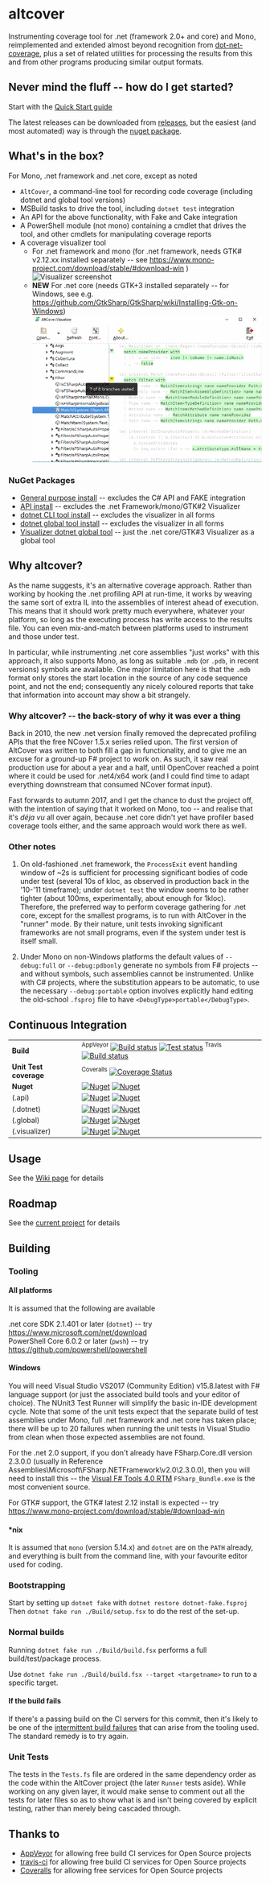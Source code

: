 # altcover
Instrumenting coverage tool for .net (framework 2.0+  and core) and Mono, reimplemented and extended almost beyond recognition from [dot-net-coverage](https://github.com/SteveGilham/dot-net-coverage), plus a set of related utilities for processing the results from this and from other programs producing similar output formats.

## Never mind the fluff -- how do I get started?

Start with the [Quick Start guide](https://github.com/SteveGilham/altcover/wiki/QuickStart-Guide)

The latest releases can be downloaded from [releases](https://github.com/SteveGilham/altcover/releases), but the easiest (and most automated) way is through the [nuget package](https://www.nuget.org/packages/AltCover).

## What's in the box?

For Mono, .net framework and .net core, except as noted

* `AltCover`, a command-line tool for recording code coverage (including dotnet and global tool versions)
* MSBuild tasks to drive the tool, including `dotnet test` integration
* An API for the above functionality, with Fake and Cake integration
* A PowerShell module (not mono) containing a cmdlet that drives the tool, and other cmdlets for manipulating coverage reports
* A coverage visualizer tool 
  * For .net framework and mono (for .net framework, needs GTK# v2.12.xx installed separately -- see https://www.mono-project.com/download/stable/#download-win )
     ![Visualizer screenshot](./AltCover.Visualizer/Screenshot.png)
  * **NEW** For .net core (needs GTK+3 installed separately -- for Windows, see e.g. https://github.com/GtkSharp/GtkSharp/wiki/Installing-Gtk-on-Windows)
    ![Visualizer screenshot](./AltCover.Visualizer/Screenshot-GTK3.png)
    
### NuGet Packages
* [General purpose install](https://www.nuget.org/packages/AltCover) -- excludes the C# API and FAKE integration
* [API install](https://www.nuget.org/packages/AltCover.api) -- excludes the .net Framework/mono/GTK#2 Visualizer
* [dotnet CLI tool install](https://www.nuget.org/packages/AltCover.dotnet) -- excludes the visualizer in all forms
* [dotnet global tool install](https://www.nuget.org/packages/AltCover.global) -- excludes the visualizer in all forms
* [Visualizer dotnet global tool](https://www.nuget.org/packages/AltCover.visualizer) -- just the .net core/GTK#3 Visualizer as a global tool

## Why altcover?
As the name suggests, it's an alternative coverage approach.  Rather than working by hooking the .net profiling API at run-time, it works by weaving the same sort of extra IL into the assemblies of interest ahead of execution.  This means that it should work pretty much everywhere, whatever your platform, so long as the executing process has write access to the results file.  You can even mix-and-match between platforms used to instrument and those under test.

In particular, while instrumenting .net core assemblies "just works" with this approach, it also supports Mono, as long as suitable `.mdb` (or `.pdb`, in recent versions) symbols are available.  One major limitation here is that the `.mdb` format only stores the start location in the source of any code sequence point, and not the end; consequently any nicely coloured reports that take that information into account may show a bit strangely.  

### Why altcover? -- the back-story of why it was ever a thing

Back in 2010, the new .net version finally removed the deprecated profiling APIs that the free NCover 1.5.x series relied upon.  The first version of AltCover was written to both fill a gap in functionality, and to give me an excuse for a ground-up F# project to work on.  As such, it saw real production use for about a year and a half, until OpenCover reached a point where it could be used for .net4/x64 work (and I could find time to adapt everything downstream that consumed NCover format input).

Fast forwards to autumn 2017, and I get the chance to dust the project off, with the intention of saying that it worked on Mono, too -- and realise that it's _déja vu_ all over again, because .net core didn't yet have profiler based coverage tools either, and the same approach would work there as well.

### Other notes

1. On old-fashioned .net framework, the `ProcessExit` event handling window of ~2s is sufficient for processing significant bodies of code under test (several 10s of kloc, as observed in production back in the '10-'11 timeframe); under `dotnet test` the window seems to be rather tighter (about 100ms, experimentally, about enough for 1kloc).  Therefore, the preferred way to perform coverage gathering for .net core, except for the smallest programs, is to run with AltCover in the "runner" mode.  By their nature, unit tests invoking significant frameworks are not small programs, even if the system under test is itself small.

2. Under Mono on non-Windows platforms the default values of `--debug:full` or `--debug:pdbonly` generate no symbols from F# projects -- and without symbols, such assemblies cannot be instrumented.  Unlike with C# projects, where the substitution appears to be automatic, to use the necessary `--debug:portable` option involves explicitly hand editing the old-school `.fsproj` file to have `<DebugType>portable</DebugType>`.  


## Continuous Integration

| | |
| --- | --- |
| **Build** | <sup>AppVeyor</sup> [![Build status](https://img.shields.io/appveyor/ci/SteveGilham/altcover/master.svg)](https://ci.appveyor.com/project/SteveGilham/altcover) [![Test status](https://img.shields.io/appveyor/tests/SteveGilham/altcover/master.svg)](https://ci.appveyor.com/project/SteveGilham/altcover) <sup>Travis</sup> [![Build status](https://travis-ci.org/SteveGilham/altcover.svg?branch=master)](https://travis-ci.org/SteveGilham/altcover#)|
| **Unit Test coverage** | <sup>Coveralls</sup> [![Coverage Status](https://coveralls.io/repos/github/SteveGilham/altcover/badge.svg?branch=master)](https://coveralls.io/github/SteveGilham/altcover?branch=master) |
| **Nuget** | [![Nuget](https://buildstats.info/nuget/AltCover)](http://nuget.org/packages/AltCover) [![Nuget](https://img.shields.io/nuget/vpre/AltCover.svg)](http://nuget.org/packages/AltCover) |
| (.api) | [![Nuget](https://buildstats.info/nuget/altcover.api)](http://nuget.org/packages/altcover.api) [![Nuget](https://img.shields.io/nuget/vpre/altcover.api.svg)](http://nuget.org/packages/altcover.api) |
| (.dotnet) | [![Nuget](https://buildstats.info/nuget/altcover.dotnet)](http://nuget.org/packages/altcover.dotnet) [![Nuget](https://img.shields.io/nuget/vpre/altcover.dotnet.svg)](http://nuget.org/packages/altcover.dotnet) |
| (.global) | [![Nuget](https://buildstats.info/nuget/altcover.global)](http://nuget.org/packages/altcover.global) [![Nuget](https://img.shields.io/nuget/vpre/altcover.global.svg)](http://nuget.org/packages/altcover.global) |
| (.visualizer) | [![Nuget](https://buildstats.info/nuget/altcover.visualizer)](http://nuget.org/packages/altcover.visualizer) [![Nuget](https://img.shields.io/nuget/vpre/altcover.visualizer.svg)](http://nuget.org/packages/altcover.visualizer) |

## Usage

See the [Wiki page](https://github.com/SteveGilham/altcover/wiki/Usage) for details

## Roadmap

See the [current project](https://github.com/SteveGilham/altcover/projects/7) for details

## Building

### Tooling

#### All platforms

It is assumed that the following are available

.net core SDK 2.1.401 or later (`dotnet`) -- try https://www.microsoft.com/net/download  
PowerShell Core 6.0.2 or later (`pwsh`) -- try https://github.com/powershell/powershell

#### Windows

You will need Visual Studio VS2017 (Community Edition) v15.8.latest with F# language support (or just the associated build tools and your editor of choice).  The NUnit3 Test Runner will simplify the basic in-IDE development cycle.  Note that some of the unit tests expect that the separate build of test assemblies under Mono, full .net framework and .net core has taken place; there will be up to 20 failures when running the unit tests in Visual Studio from clean when those expected assemblies are not found.

For the .net 2.0 support, if you don't already have FSharp.Core.dll version 2.3.0.0 (usually in Reference Assemblies\Microsoft\FSharp\.NETFramework\v2.0\2.3.0.0), then you will need to install this -- the [Visual F# Tools 4.0 RTM](https://www.microsoft.com/en-us/download/details.aspx?id=48179) `FSharp_Bundle.exe` is the most convenient source. 

For GTK# support, the GTK# latest 2.12 install is expected -- try https://www.mono-project.com/download/stable/#download-win  

#### *nix

It is assumed that `mono` (version 5.14.x) and `dotnet` are on the `PATH` already, and everything is built from the command line, with your favourite editor used for coding.

### Bootstrapping

Start by setting up `dotnet fake` with `dotnet restore dotnet-fake.fsproj`
Then `dotnet fake run ./Build/setup.fsx` to do the rest of the set-up.

### Normal builds

Running `dotnet fake run ./Build/build.fsx` performs a full build/test/package process.

Use `dotnet fake run ./Build/build.fsx --target <targetname>` to run to a specific target.

#### If the build fails

If there's a passing build on the CI servers for this commit, then it's likely to be one of the [intermittent build failures](https://github.com/SteveGilham/altcover/wiki/Intermittent-build-issues) that can arise from the tooling used. The standard remedy is to try again.

### Unit Tests

The tests in the `Tests.fs` file are ordered in the same dependency order as the code within the AltCover project (the later `Runner` tests aside).  While working on any given layer, it would make sense to comment out all the tests for later files so as to show what is and isn't being covered by explicit testing, rather than merely being cascaded through.

## Thanks to

* [AppVeyor](https://ci.appveyor.com/project/SteveGilham/altcover) for allowing free build CI services for Open Source projects
* [travis-ci](https://travis-ci.org/SteveGilham/altcover) for allowing free build CI services for Open Source projects
* [Coveralls](https://coveralls.io/r/SteveGilham/altcover) for allowing free services for Open Source projects
